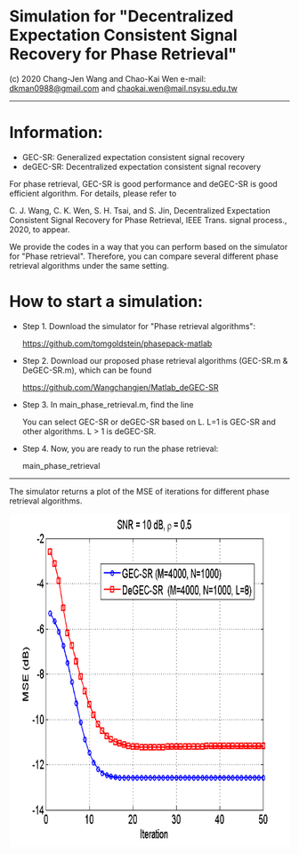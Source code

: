 # Simulation for "Decentralized Expectation Consistent Signal Recovery for Phase Retrieval"
(c) 2020 Chang-Jen Wang and Chao-Kai Wen e-mail: dkman0988@gmail.com and chaokai.wen@mail.nsysu.edu.tw

--------------------------------------------------------------------------------------------------------------------------
# Information:
- GEC-SR: Generalized expectation consistent signal recovery
- deGEC-SR: Decentralized expectation consistent signal recovery

For phase retrieval, GEC-SR is good performance and deGEC-SR is good efficient algorithm. For details, please refer to 

C. J. Wang, C. K. Wen, S. H. Tsai, and S. Jin, Decentralized Expectation Consistent Signal Recovery for Phase Retrieval, IEEE Trans. signal process., 2020, to appear.

We provide the codes in a way that you can perform based on the simulator for "Phase retrieval". Therefore, you can compare several different phase retrieval algorithms under the same setting.


# How to start a simulation:

- Step 1. Download the simulator for "Phase retrieval algorithms":

  https://github.com/tomgoldstein/phasepack-matlab


- Step 2. Download our proposed phase retrieval algorithms (GEC-SR.m & DeGEC-SR.m), which can be found

  https://github.com/Wangchangjen/Matlab_deGEC-SR


- Step 3. In main_phase_retrieval.m, find the line 

  You can select GEC-SR or deGEC-SR based on L. L=1 is GEC-SR and other algorithms. L > 1 is deGEC-SR.
  

- Step 4. Now, you are ready to run the phase retrieval:

  main_phase_retrieval

--------------------------------------------------------------------------------------------------------------------------------------
The simulator returns a plot of the MSE of iterations for different phase retrieval algorithms.
<div align=center><img width="600" height="600" src="https://github.com/Wangchangjen/Matlab_deGEC-SR/blob/master/EXAMPLE.png"/></div>

